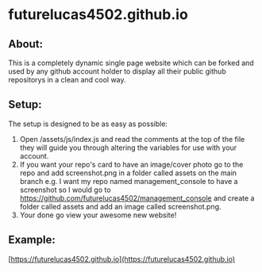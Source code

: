 # futurelucas4502.github.io

## About:
This is a completely dynamic single page website which can be forked and used by any github account holder to display all their public github repositorys in a clean and cool way.

## Setup:
The setup is designed to be as easy as possible:

1. Open /assets/js/index.js and read the comments at the top of the file they will guide you through altering the variables for use with your account.
2. If you want your repo's card to have an image/cover photo go to the repo and add screenshot.png in a folder called assets on the main branch e.g. I want my repo named management_console to have a screenshot so I would go to https://github.com/futurelucas4502/management_console and create a folder called assets and add an image called screenshot.png.
3. Your done go view your awesome new website!

## Example:

[https://futurelucas4502.github.io](https://futurelucas4502.github.io)

